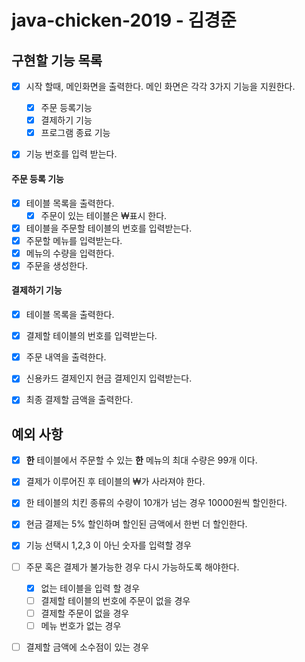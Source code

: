 # java-chicken-2019 - 김경준

## 구현할 기능 목록

- [x] 시작 할때, 메인화면을 출력한다. 메인 화면은 각각 3가지 기능을 지원한다.
  - [x] 주문 등록기능
  - [x] 결제하기 기능
  - [x] 프로그램 종료 기능
- [x] 기능 번호를 입력 받는다.


#### 주문 등록 기능

- [x] 테이블 목록을 출력한다.
  - [x] 주문이 있는 테이블은 ₩표시 한다.
- [x] 테이블을 주문할 테이블의 번호를 입력받는다.
- [x] 주문할 메뉴를 입력받는다.
- [x] 메뉴의 수량을 입력한다.
- [x] 주문을 생성한다.

#### 결제하기 기능

- [x] 테이블 목록을 출력한다.
- [x] 결제할 테이블의 번호를 입력받는다.
- [x] 주문 내역을 출력한다.
- [x] 신용카드 결제인지 현금 결제인지 입력받는다.
- [x] 최종 결제할 금액을 출력한다.



## 예외 사항

- [x] **한** 테이블에서 주문할 수 있는 **한** 메뉴의 최대 수량은 99개 이다.
- [x] 결제가 이루어진 후 테이블의 ₩가 사라져야 한다.
- [x] 한 테이블의 치킨 종류의 수량이 10개가 넘는 경우 10000원씩 할인한다.
- [x] 현금 결제는 5% 할인하며 할인된 금액에서 한번 더 할인한다.
- [x] 기능 선택시 1,2,3 이 아닌 숫자를 입력할 경우
- [ ] 주문 혹은 결제가 불가능한 경우 다시 가능하도록 해야한다.
    - [x] 없는 테이블을 입력 할 경우
    - [ ] 결제할 테이블의 번호에 주문이 없을 경우
    - [ ] 결제할 주문이 없을 경우
    - [ ] 메뉴 번호가 없는 경우
- [ ] 결제할 금액에 소수점이 있는 경우

 